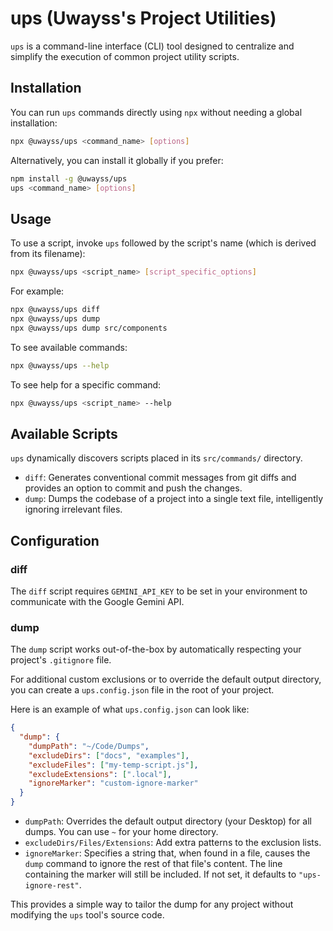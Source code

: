 # ups (Uwayss's Project Utilities)

`ups` is a command-line interface (CLI) tool designed to centralize and simplify the execution of common project utility scripts.

## Installation

You can run `ups` commands directly using `npx` without needing a global installation:

```bash
npx @uwayss/ups <command_name> [options]
```

Alternatively, you can install it globally if you prefer:

```bash
npm install -g @uwayss/ups
ups <command_name> [options]
```

## Usage

To use a script, invoke `ups` followed by the script's name (which is derived from its filename):

```bash
npx @uwayss/ups <script_name> [script_specific_options]
```

For example:

```bash
npx @uwayss/ups diff
npx @uwayss/ups dump
npx @uwayss/ups dump src/components
```

To see available commands:

```bash
npx @uwayss/ups --help
```

To see help for a specific command:

```bash
npx @uwayss/ups <script_name> --help
```

## Available Scripts

`ups` dynamically discovers scripts placed in its `src/commands/` directory.

- `diff`: Generates conventional commit messages from git diffs and provides an option to commit and push the changes.
- `dump`: Dumps the codebase of a project into a single text file, intelligently ignoring irrelevant files.

## Configuration

### diff

The `diff` script requires `GEMINI_API_KEY` to be set in your environment to communicate with the Google Gemini API.

### dump

The `dump` script works out-of-the-box by automatically respecting your project's `.gitignore` file.

For additional custom exclusions or to override the default output directory, you can create a `ups.config.json` file in the root of your project.

Here is an example of what `ups.config.json` can look like:

```json
{
  "dump": {
    "dumpPath": "~/Code/Dumps",
    "excludeDirs": ["docs", "examples"],
    "excludeFiles": ["my-temp-script.js"],
    "excludeExtensions": [".local"],
    "ignoreMarker": "custom-ignore-marker"
  }
}
```

- `dumpPath`: Overrides the default output directory (your Desktop) for all dumps. You can use `~` for your home directory.
- `excludeDirs/Files/Extensions`: Add extra patterns to the exclusion lists.
- `ignoreMarker`: Specifies a string that, when found in a file, causes the `dump` command to ignore the rest of that file's content. The line containing the marker will still be included. If not set, it defaults to `"ups-ignore-rest"`.

This provides a simple way to tailor the dump for any project without modifying the `ups` tool's source code.
